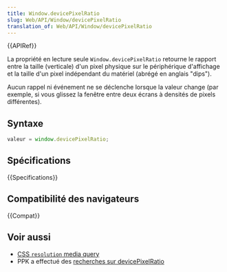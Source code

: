 ```yaml
---
title: Window.devicePixelRatio
slug: Web/API/Window/devicePixelRatio
translation_of: Web/API/Window/devicePixelRatio
---
```


{{APIRef}}

La propriété en lecture seule `Window.devicePixelRatio` retourne le rapport entre la taille (verticale) d'un pixel physique sur le périphérique d'affichage et la taille d'un pixel indépendant du matériel (abrégé en anglais "dips").

Aucun rappel ni événement ne se déclenche lorsque la valeur change (par exemple, si vous glissez la fenêtre entre deux écrans à densités de pixels différentes).

## Syntaxe

```js
valeur = window.devicePixelRatio;
```

## Spécifications

{{Specifications}}

## Compatibilité des navigateurs

{{Compat}}

## Voir aussi

- [CSS `resolution` media query](/fr/docs/Web/CSS/@media/resolution)
- PPK a effectué des [recherches sur devicePixelRatio](http://www.quirksmode.org/blog/archives/2012/06/devicepixelrati.html)
